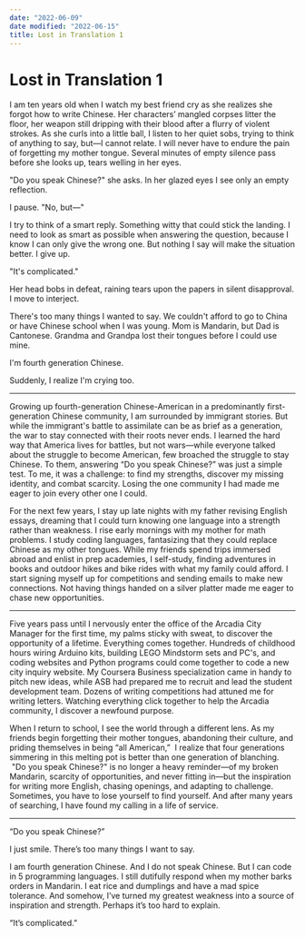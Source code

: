 ```yaml
---
date: "2022-06-09"
date modified: "2022-06-15"
title: Lost in Translation 1
---
```


# Lost in Translation 1
I am ten years old when I watch my best friend cry as she realizes she forgot how to write Chinese. Her characters’ mangled corpses litter the floor, her weapon still dripping with their blood after a flurry of violent strokes. As she curls into a little ball, I listen to her quiet sobs, trying to think of anything to say, but—I cannot relate. I will never have to endure the pain of forgetting my mother tongue. Several minutes of empty silence pass before she looks up, tears welling in her eyes.

"Do you speak Chinese?" she asks. In her glazed eyes I see only an empty reflection.

I pause. "No, but—"

I try to think of a smart reply. Something witty that could stick the landing. I need to look as smart as possible when answering the question, because I know I can only give the wrong one. But nothing I say will make the situation better. I give up.

"It's complicated."

Her head bobs in defeat, raining tears upon the papers in silent disapproval. I move to interject.

There's too many things I wanted to say. We couldn't afford to go to China or have Chinese school when I was young. Mom is Mandarin, but Dad is Cantonese. Grandma and Grandpa lost their tongues before I could use mine.

I'm fourth generation Chinese.

Suddenly, I realize I'm crying too.

***

Growing up fourth-generation Chinese-American in a predominantly first-generation Chinese community, I am surrounded by immigrant stories. But while the immigrant's battle to assimilate can be as brief as a generation, the war to stay connected with their roots never ends. I learned the hard way that America lives for battles, but not wars—while everyone talked about the struggle to become American, few broached the struggle to stay Chinese. To them, answering “Do you speak Chinese?” was just a simple test. To me, it was a challenge: to find my strengths, discover my missing identity, and combat scarcity. Losing the one community I had made me eager to join every other one I could.

For the next few years, I stay up late nights with my father revising English essays, dreaming that I could turn knowing one language into a strength rather than weakness. I rise early mornings with my mother for math problems. I study coding languages, fantasizing that they could replace Chinese as my other tongues. While my friends spend trips immersed abroad and enlist in prep academies, I self-study, finding adventures in books and outdoor hikes and bike rides with what my family could afford. I start signing myself up for competitions and sending emails to make new connections. Not having things handed on a silver platter made me eager to chase new opportunities.

***

Five years pass until I nervously enter the office of the Arcadia City Manager for the first time, my palms sticky with sweat, to discover the opportunity of a lifetime. Everything comes together. Hundreds of childhood hours wiring Arduino kits, building LEGO Mindstorm sets and PC's, and coding websites and Python programs could come together to code a new city inquiry website. My Coursera Business specialization came in handy to pitch new ideas, while ASB had prepared me to recruit and lead the student development team. Dozens of writing competitions had attuned me for writing letters. Watching everything click together to help the Arcadia community, I discover a newfound purpose.

When I return to school, I see the world through a different lens. As my friends begin forgetting their mother tongues, abandoning their culture, and priding themselves in being “all American,”  I realize that four generations simmering in this melting pot is better than one generation of blanching.  "Do you speak Chinese?" is no longer a heavy reminder—of my broken Mandarin, scarcity of opportunities, and never fitting in—but the inspiration for writing more English, chasing openings, and adapting to challenge.  Sometimes, you have to lose yourself to find yourself. And after many years of searching, I have found my calling in a life of service.

***

“Do you speak Chinese?”

I just smile. There’s too many things I want to say.

I am fourth generation Chinese. And I do not speak Chinese. But I can code in 5 programming languages. I still dutifully respond when my mother barks orders in Mandarin. I eat rice and dumplings and have a mad spice tolerance. And somehow, I’ve turned my greatest weakness into a source of inspiration and strength. Perhaps it’s too hard to explain.

 “It’s complicated.”
